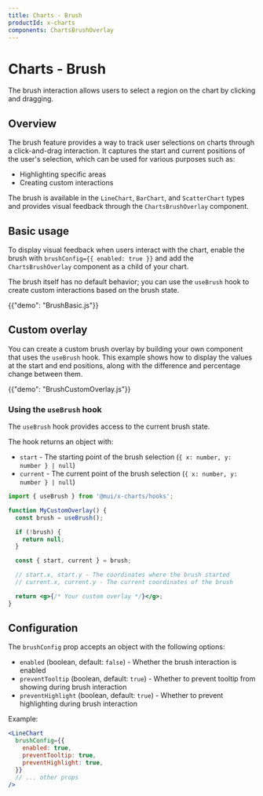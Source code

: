 ```yaml
---
title: Charts - Brush
productId: x-charts
components: ChartsBrushOverlay
---
```


# Charts - Brush

<p class="description">The brush interaction allows users to select a region on the chart by clicking and dragging.</p>

## Overview

The brush feature provides a way to track user selections on charts through a click-and-drag interaction.
It captures the start and current positions of the user's selection, which can be used for various purposes such as:

- Highlighting specific areas
- Creating custom interactions

The brush is available in the `LineChart`, `BarChart`, and `ScatterChart` types and provides visual feedback through the `ChartsBrushOverlay` component.

## Basic usage

To display visual feedback when users interact with the chart, enable the brush with `brushConfig={{ enabled: true }}` and add the `ChartsBrushOverlay` component as a child of your chart.

The brush itself has no default behavior; you can use the `useBrush` hook to create custom interactions based on the brush state.

{{"demo": "BrushBasic.js"}}

## Custom overlay

You can create a custom brush overlay by building your own component that uses the `useBrush` hook.
This example shows how to display the values at the start and end positions, along with the difference and percentage change between them.

{{"demo": "BrushCustomOverlay.js"}}

### Using the `useBrush` hook

The `useBrush` hook provides access to the current brush state.

The hook returns an object with:

- `start` - The starting point of the brush selection (`{ x: number, y: number } | null`)
- `current` - The current point of the brush selection (`{ x: number, y: number } | null`)

```jsx
import { useBrush } from '@mui/x-charts/hooks';

function MyCustomOverlay() {
  const brush = useBrush();

  if (!brush) {
    return null;
  }

  const { start, current } = brush;

  // start.x, start.y - The coordinates where the brush started
  // current.x, current.y - The current coordinates of the brush

  return <g>{/* Your custom overlay */}</g>;
}
```

## Configuration

The `brushConfig` prop accepts an object with the following options:

- `enabled` (boolean, default: `false`) - Whether the brush interaction is enabled
- `preventTooltip` (boolean, default: `true`) - Whether to prevent tooltip from showing during brush interaction
- `preventHighlight` (boolean, default: `true`) - Whether to prevent highlighting during brush interaction

Example:

```jsx
<LineChart
  brushConfig={{
    enabled: true,
    preventTooltip: true,
    preventHighlight: true,
  }}
  // ... other props
/>
```

<!-- ## Integration with Zoom

In Pro charts (`LineChartPro`, `BarChartPro`, `ScatterChartPro`), the brush can be used as a zoom interaction.
See the [Zoom and Pan documentation](/x/react-charts/zoom-and-pan/) for more details on using brush for zooming. -->

